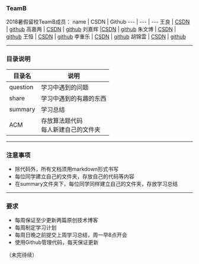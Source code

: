 ### TeamB

2018暑假留校TeamB成员：
name | CSDN | Github
--- | --- | ---
王良 | [CSDN](http://blog.csdn.net/liushall) | [github](https://github.com/niliushall)
高嘉两 | [CSDN](https://blog.csdn.net/aLiegjln) | [github](https://github.com/aliegjln)
刘嘉辉 |[CSDN](https://blog.csdn.net/Holy_666) | [github](https://github.com/H00ly666)
朱文博 | [CSDN](https://blog.csdn.net/weixin_42250655) | [github](https://github.com/zhuwenboa)
王恒 | [CSDN](https://blog.csdn.net/wobushimotou) | [github](https://github.com/wobushimotou)
李重乐 | [CSDN](https://blog.csdn.net/lalala323) | [github](https://github.com/lalahaha323)
胡锦雲 | [CSDN](https://blog.csdn.net/kkkkde) | [github](https://github.com/okokme)

-------

### 目录说明
目录名 | 说明
--- | ---
question | 学习中遇到的问题
share | 学习中遇到的有趣的东西
summary | 学习总结
ACM | 存放算法题代码<br>每人新建自己的文件夹

---------

### 注意事项

- 除代码外，所有文档须用markdown形式书写
- 每位同学建立自己的文件夹，存放自己的代码等内容
- 在summary文件夹下，每位同学同样建立自己的文件夹，存放学习总结

--------

### 要求

- 每周保证至少更新两篇原创技术博客
- 每周制定学习计划
- 每周日晚之前提交上周学习总结，周一早8点开会
- 使用Github管理代码，每天保证更新


（未完待续）
